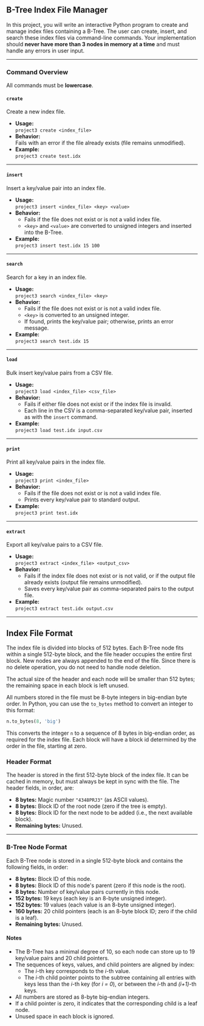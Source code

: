 ## B-Tree Index File Manager

In this project, you will write an interactive Python program to create and manage index files containing a B-Tree. The user can create, insert, and search these index files via command-line commands. Your implementation should **never have more than 3 nodes in memory at a time** and must handle any errors in user input.

---

### Command Overview

All commands must be **lowercase**.

#### `create`
Create a new index file.

- **Usage:**  
    `project3 create <index_file>`
- **Behavior:**  
    Fails with an error if the file already exists (file remains unmodified).
- **Example:**  
    `project3 create test.idx`

---

#### `insert`
Insert a key/value pair into an index file.

- **Usage:**  
    `project3 insert <index_file> <key> <value>`
- **Behavior:**  
    - Fails if the file does not exist or is not a valid index file.
    - `<key>` and `<value>` are converted to unsigned integers and inserted into the B-Tree.
- **Example:**  
    `project3 insert test.idx 15 100`

---

#### `search`
Search for a key in an index file.

- **Usage:**  
    `project3 search <index_file> <key>`
- **Behavior:**  
    - Fails if the file does not exist or is not a valid index file.
    - `<key>` is converted to an unsigned integer.
    - If found, prints the key/value pair; otherwise, prints an error message.
- **Example:**  
    `project3 search test.idx 15`

---

#### `load`
Bulk insert key/value pairs from a CSV file.

- **Usage:**  
    `project3 load <index_file> <csv_file>`
- **Behavior:**  
    - Fails if either file does not exist or if the index file is invalid.
    - Each line in the CSV is a comma-separated key/value pair, inserted as with the `insert` command.
- **Example:**  
    `project3 load test.idx input.csv`

---

#### `print`
Print all key/value pairs in the index file.

- **Usage:**  
    `project3 print <index_file>`
- **Behavior:**  
    - Fails if the file does not exist or is not a valid index file.
    - Prints every key/value pair to standard output.
- **Example:**  
    `project3 print test.idx`

---

#### `extract`
Export all key/value pairs to a CSV file.

- **Usage:**  
    `project3 extract <index_file> <output_csv>`
- **Behavior:**  
    - Fails if the index file does not exist or is not valid, or if the output file already exists (output file remains unmodified).
    - Saves every key/value pair as comma-separated pairs to the output file.
- **Example:**  
    `project3 extract test.idx output.csv`

---

## Index File Format

The index file is divided into blocks of 512 bytes. Each B-Tree node fits within a single 512-byte block, and the file header occupies the entire first block. New nodes are always appended to the end of the file. Since there is no delete operation, you do not need to handle node deletion.

The actual size of the header and each node will be smaller than 512 bytes; the remaining space in each block is left unused.

All numbers stored in the file must be 8-byte integers in big-endian byte order. In Python, you can use the `to_bytes` method to convert an integer to this format:

```python
n.to_bytes(8, 'big')
```

This converts the integer `n` to a sequence of 8 bytes in big-endian order, as required for the index file. Each block will have a block id determined by the order in the file, starting at zero.

### Header Format

The header is stored in the first 512-byte block of the index file. It can be cached in memory, but must always be kept in sync with the file. The header fields, in order, are:

- **8 bytes:** Magic number `"4348PRJ3"` (as ASCII values).
- **8 bytes:** Block ID of the root node (zero if the tree is empty).
- **8 bytes:** Block ID for the next node to be added (i.e., the next available block).
- **Remaining bytes:** Unused.

---

### B-Tree Node Format

Each B-Tree node is stored in a single 512-byte block and contains the following fields, in order:

- **8 bytes:** Block ID of this node.
- **8 bytes:** Block ID of this node's parent (zero if this node is the root).
- **8 bytes:** Number of key/value pairs currently in this node.
- **152 bytes:** 19 keys (each key is an 8-byte unsigned integer).
- **152 bytes:** 19 values (each value is an 8-byte unsigned integer).
- **160 bytes:** 20 child pointers (each is an 8-byte block ID; zero if the child is a leaf).
- **Remaining bytes:** Unused.

#### Notes

- The B-Tree has a minimal degree of 10, so each node can store up to 19 key/value pairs and 20 child pointers.
- The sequences of keys, values, and child pointers are aligned by index:
    - The *i*-th key corresponds to the *i*-th value.
    - The *i*-th child pointer points to the subtree containing all entries with keys less than the *i*-th key (for *i = 0*), or between the *i*-th and *(i+1)*-th keys.
- All numbers are stored as 8-byte big-endian integers.
- If a child pointer is zero, it indicates that the corresponding child is a leaf node.
- Unused space in each block is ignored.